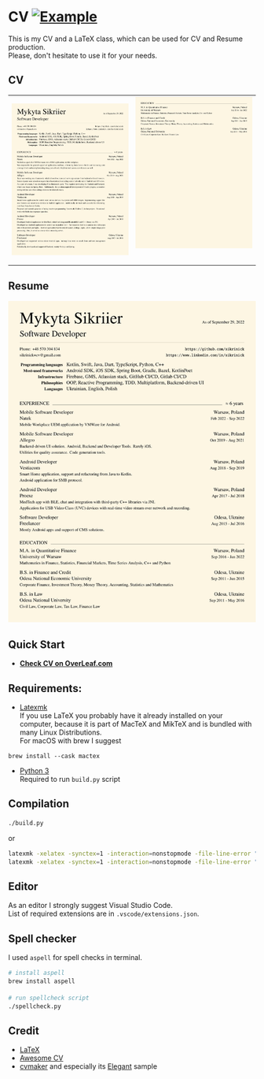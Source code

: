 # CV [![Example](https://img.shields.io/badge/example-pdf-green.svg)](https://raw.githubusercontent.com/sikrinick/cv/master/output/pdf/resume.pdf)

This is my CV and a LaTeX class, which can be used for CV and Resume production.  
Please, don't hesitate to use it for your needs.


## CV
<table>
<tr>
<td valign="top">

<a href="https://raw.githubusercontent.com/sikrinick/cv/master/output/pdf/cv/cv.pdf">

<img
src="https://raw.githubusercontent.com/sikrinick/cv/master/output/svg/cv.svg" title="cv" 
/>
</a>
</td>

<td valign="top">
<a href="https://raw.githubusercontent.com/sikrinick/cv/master/output/pdf/cv/cv.pdf">
<img
 src="https://raw.githubusercontent.com/sikrinick/cv/master/output/svg/cv.2.svg" title="cv_2"
 />
</a>
</td>
</table>

## Resume
[![Resume](https://raw.githubusercontent.com/sikrinick/cv/master/output/svg/resume.svg)](https://raw.githubusercontent.com/sikrinick/cv/master/output/pdf/resume/resume.pdf)

## Quick Start
- [**Check CV on OverLeaf.com**](https://www.overleaf.com/read/sthfkhvrccpx)

## Requirements:
- [Latexmk](https://mg.readthedocs.io/latexmk.html)  
If you use LaTeX you probably have it already installed on your computer, because it is part of MacTeX and MikTeX and is bundled with many Linux Distributions.  
For macOS with brew I suggest 
```
brew install --cask mactex
```
- [Python 3](https://www.python.org/downloads/)  
Required to run `build.py` script

## Compilation
```zsh
./build.py
```
or
```zsh
latexmk -xelatex -synctex=1 -interaction=nonstopmode -file-line-error "cv.tex"
latexmk -xelatex -synctex=1 -interaction=nonstopmode -file-line-error "resume.tex"
```

## Editor
As an editor I strongly suggest Visual Studio Code.  
List of required extensions are in `.vscode/extensions.json`.


## Spell checker
I used `aspell` for spell checks in terminal.
```zsh
# install aspell
brew install aspell 

# run spellcheck script
./spellcheck.py
```

## Credit
- [LaTeX](http://www.latex-project.org)
- [Awesome CV](https://github.com/posquit0/Awesome-CV)
- [cvmaker](https://cvmkr.com/) and especially its [Elegant](https://cvmkr.com/pl/Pages/samples?type=elegant) sample
